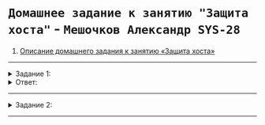 # `Домашнее задание к занятию "Защита хоста"` - `Мешочков Александр SYS-28`



1. [Описание домашнего задания к занятию «Защита хоста»](https://github.com/netology-code/sdb-homeworks/blob/main/13-02.md)

---
<details>
   <summary> Задание 1: </summary>
   
1. Установите **eCryptfs**.
2. Добавьте пользователя cryptouser.
3. Зашифруйте домашний каталог пользователя с помощью eCryptfs.


*В качестве ответа  пришлите снимки экрана домашнего каталога пользователя с исходными и зашифрованными данными.* 
</details>

<details>
   <summary> Ответ: </summary>
<img src = "image/git/14/crypto1.jpg" width = 100%>
<img src = "image/git/14/crypto2.jpg" width = 100%>


</details>

---

<details>
   <summary> Задание 2: </summary>

1. Установите поддержку **LUKS**.
2. Создайте небольшой раздел, например, 100 Мб.
3. Зашифруйте созданный раздел с помощью LUKS.

*В качестве ответа пришлите снимки экрана с поэтапным выполнением задания.*

<img src = "image/git/14/crypto3.1.jpg" width = 100%>
<img src = "image/git/14/crypto3.2.jpg" width = 100%>
<img src = "image/git/14/crypto4.jpg" width = 100%>
<img src = "image/git/14/crypto5.jpg" width = 100%>
<img src = "image/git/14/crypto6.jpg" width = 100%>

</details>

---

